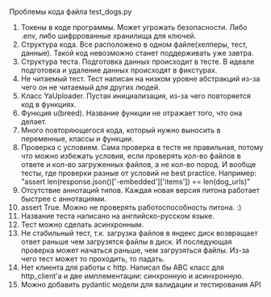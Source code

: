Проблемы кода файла test_dogs.py

1. Токены в коде программы. Может угрожать безопасности. Либо .env, либо шифррованные хранилища для ключей.
2. Структура кода. Все расположено в одном файле(хелперы, тест, данные). Такой код невозможно станет поддерживать уже завтра.
3. Структура теста. Подготовка данных происходит в тесте. В идеале подготовка и удаление данных происходят в фикстурах.
4. Не читаемый тест. Тест написан на низком уровне абстракций из-за чего он не читаемый для других людей. 
5. Класс YaUploader. Пустая инициализация, из-за чего повторяется код в функциях.
6. Функция u(breed). Название функции не отражает того, что она делает.
7. Много повторяющегося кода, который нужно выносить в переменные, классы и функции.
8. Проверка с условием. Сама проверка в тесте не правильная, потому что можно избежать условия, если проверять кол-во файлов в ответе и кол-во загруженных файлов, а не кол-во пород. И вообще тесты, где проверки разные от условий не best practice.
    Например: "assert len(response.json()['-embedded']['items']) == len(dog_urls)"
9. Отсутствие аннотаций типов. Каждая новая версия питона работает быстрее с аннотациями.
10. assert True. Можно не проверять работоспособность питона. :)
11. Название теста написано на английско-русском языке.
12. Тест можно сделать асинхронным.
13. Не стабильный тест, т.к. загрузка файлов в яндекс диск возвращает ответ раньше чем загрузятся файлы в диск. И последующая проверка может начаться раньше, чем загрузяться файлы. Из-за чего тест может то проходить, то падать.
14. Нет клиента для работы с http. Написал бы ABC класс для http_client'а и две имплементации: синхронную и асинхронную.
15. Можно добавить pydantic модели для валидации и тестирования API
    
